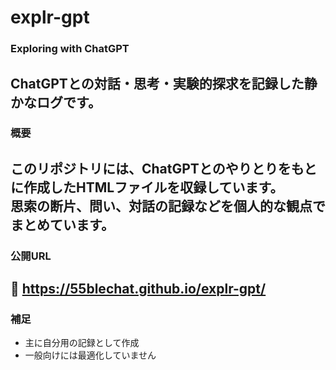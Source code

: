 # explr-gpt

### Exploring with ChatGPT  
ChatGPTとの対話・思考・実験的探求を記録した静かなログです。
---
### 概要
このリポジトリには、ChatGPTとのやりとりをもとに作成したHTMLファイルを収録しています。  
思索の断片、問い、対話の記録などを個人的な観点でまとめています。
---
### 公開URL
🔗 https://55blechat.github.io/explr-gpt/
---
### 補足
- 主に自分用の記録として作成
- 一般向けには最適化していません
